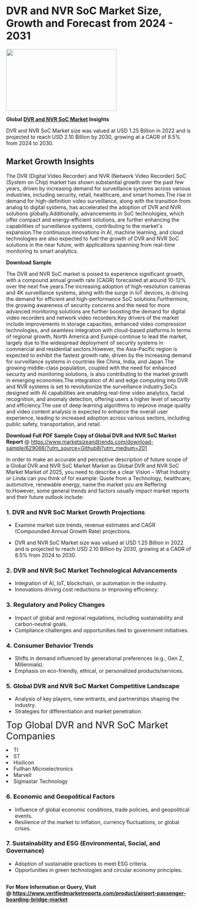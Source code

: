 <H1>DVR and NVR SoC Market Size, Growth and Forecast from 2024 - 2031</H1><img class="aligncenter size-medium wp-image-584254" src="https://thirdeyenews.in/wp-content/uploads/2024/09/Global-Market-Research-300x168.jpeg" alt="" width="300" height="168" /><p><strong>Global&nbsp;<a href="https://www.marketsizeandtrends.com/download-sample/629066/?utm_source=Github8j?utm_medium=201">DVR and NVR SoC Market</a> Insights</strong></p><p>DVR and NVR SoC Market size was valued at USD 1.25 Billion in 2022 and is projected to reach USD 2.10 Billion by 2030, growing at a CAGR of 8.5% from 2024 to 2030.</p><p><h2>Market Growth Insights</h2> <p>The DVR (Digital Video Recorder) and NVR (Network Video Recorder) SoC (System on Chip) market has shown substantial growth over the past few years, driven by increasing demand for surveillance systems across various industries, including security, retail, healthcare, and smart homes.The rise in demand for high-definition video surveillance, along with the transition from analog to digital systems, has accelerated the adoption of DVR and NVR solutions globally.Additionally, advancements in SoC technologies, which offer compact and energy-efficient solutions, are further enhancing the capabilities of surveillance systems, contributing to the market's expansion.The continuous innovations in AI, machine learning, and cloud technologies are also expected to fuel the growth of DVR and NVR SoC solutions in the near future, with applications spanning from real-time monitoring to smart analytics.</p> <p><strong>Download Sample</strong></p> <p>The DVR and NVR SoC market is poised to experience significant growth, with a compound annual growth rate (CAGR) forecasted at around 10-12% over the next five years.The increasing adoption of high-resolution cameras and 4K surveillance systems, along with the surge in IoT devices, is driving the demand for efficient and high-performance SoC solutions.Furthermore, the growing awareness of security concerns and the need for more advanced monitoring solutions are further boosting the demand for digital video recorders and network video recorders.Key drivers of the market include improvements in storage capacities, enhanced video compression technologies, and seamless integration with cloud-based platforms.In terms of regional growth, North America and Europe continue to lead the market, largely due to the widespread deployment of security systems in commercial and residential sectors.However, the Asia-Pacific region is expected to exhibit the fastest growth rate, driven by the increasing demand for surveillance systems in countries like China, India, and Japan.The growing middle-class population, coupled with the need for enhanced security and monitoring solutions, is also contributing to the market growth in emerging economies.The integration of AI and edge computing into DVR and NVR systems is set to revolutionize the surveillance industry.SoCs designed with AI capabilities are enabling real-time video analytics, facial recognition, and anomaly detection, offering users a higher level of security and efficiency.The use of deep learning algorithms to improve image quality and video content analysis is expected to enhance the overall user experience, leading to increased adoption across various sectors, including public safety, transportation, and retail.<p><span class=""><strong>Download Full PDF Sample Copy of Global DVR and NVR SoC Market Report</strong> @ <a href="https://www.marketsizeandtrends.com/download-sample/629066/?utm_source=Github8j?utm_medium=201" target="_blank">https://www.marketsizeandtrends.com/download-sample/629066/?utm_source=Github8j?utm_medium=201</a></span></p><p>In order to make an accurate and perceptive description of future scope of a Global&nbsp;DVR and NVR SoC Market Market as Global&nbsp;DVR and NVR SoC Market Market of 2025, you need to describe a clear Vision &ndash; What Industry or Linda can you think of for example: Quote from a Technology, healthcare, automotive, renewable energy, name the market you are Reffering to.However, some general trends and factors usually impact market reports and their future outlook include:</p><h3>1.&nbsp;<strong>DVR and NVR SoC Market Growth Projections</strong></h3><ul><li>Examine market size trends, revenue estimates and CAGR (Compounded Annual Growth Rate) projections.</li><li><p>DVR and NVR SoC Market size was valued at USD 1.25 Billion in 2022 and is projected to reach USD 2.10 Billion by 2030, growing at a CAGR of 8.5% from 2024 to 2030.</p></li></ul><h3>2.&nbsp;<strong>DVR and NVR SoC Market Technological Advancements</strong></h3><ul><li>Integration of AI, IoT, blockchain, or automation in the industry.</li><li>Innovations driving cost reductions or improving efficiency.</li></ul><h3>3.&nbsp;<strong>Regulatory and Policy Changes</strong></h3><ul><li>Impact of global and regional regulations, including sustainability and carbon-neutral goals.</li><li>Compliance challenges and opportunities tied to government initiatives.</li></ul><h3>4.&nbsp;<strong>Consumer Behavior Trends</strong></h3><ul><li>Shifts in demand influenced by generational preferences (e.g., Gen Z, Millennials).</li><li>Emphasis on eco-friendly, ethical, or personalized products/services.</li></ul><h3>5.&nbsp;<strong>Global DVR and NVR SoC Market Competitive Landscape</strong></h3><ul><li>Analysis of key players, new entrants, and partnerships shaping the industry.</li><li>Strategies for differentiation and market penetration.</li></ul><p data-pm-slice="1 1 []"><span style="color: inherit; font-family: inherit; font-size: 25px;">Top Global DVR and NVR SoC Market Companies</span></p><div class="" data-test-id=""><p><li>TI</li><li> ST</li><li> Hisilicon</li><li> Fullhan Microelectronics</li><li> Marvell</li><li> Sigmastar Technology</li></p></div><h3>6.&nbsp;<strong>Economic and Geopolitical Factors</strong></h3><ul><li>Influence of global economic conditions, trade policies, and geopolitical events.</li><li>Resilience of the market to inflation, currency fluctuations, or global crises.</li></ul><h3>7.&nbsp;<strong>Sustainability and ESG (Environmental, Social, and Governance)</strong></h3><ul><li>Adoption of sustainable practices to meet ESG criteria.</li><li>Opportunities in green technologies and circular economy principles.</li></ul><h2><strong style="font-size: 14px;">For More Information or Query, Visit @&nbsp;</strong><a style="background-color: #ffffff; font-size: 14px;" href="https://www.marketsizeandtrends.com/report/dvr-and-nvr-soc-market/" target="_blank">https://www.verifiedmarketreports.com/product/airport-passenger-boarding-bridge-market</a></h2>